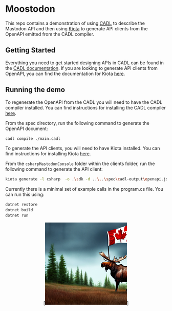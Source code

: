# Moostodon

This repo contains a demonstration of using [CADL](https://microsoft.github.io/cadl/) to describe the Mastodon API and then using [Kiota](https://microsoft.github.io/kiota/) to generate API clients from the OpenAPI emitted from the CADL compiler.

## Getting Started
Everything you need to get started designing APIs in CADL can be found in the [CADL documentation](https://microsoft.github.io/cadl/).  If you are looking to generate API clients from OpenAPI, you can find the documentation for Kiota [here](https://microsoft.github.io/kiota/).


## Running the demo

To regenerate the OpenAPI from the CADL you will need to have the CADL compiler installed.  You can find instructions for installing the CADL compiler [here](https://microsoft.github.io/cadl/introduction/installation).

From the spec directory, run the following command to generate the OpenAPI document:

```bash
cadl compile ./main.cadl
```

To generate the API clients, you will need to have Kiota installed.  You can find instructions for installing Kiota [here](https://microsoft.github.io/kiota/get-started/).

From the `csharpMastodonConsole` folder within the clients folder, run the following command to generate the API client:

```bash
kiota generate -l csharp  -o .\sdk -d ..\..\spec\cadl-output\openapi.json -c MastodonClient -n MastodonClientLib --co
```

Currently there is a minimal set of example calls in the program.cs file. You can run this using:
    
```bash 
dotnet restore
dotnet build
dotnet run
```
<div style="text-align: center;">

[![Moose with Canadian flag](moostodon.png)]

</div>